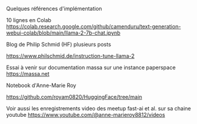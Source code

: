
Quelques références d'implémentation

10 lignes en Colab
https://colab.research.google.com/github/camenduru/text-generation-webui-colab/blob/main/llama-2-7b-chat.ipynb

Blog de Philip Schmid (HF)
plusieurs posts

https://www.philschmid.de/instruction-tune-llama-2

Essai à venir sur documentation massa sur une instance paperspace
https://massa.net

Notebook d'Anne-Marie Roy

https://github.com/royam0820/HuggingFace/tree/main

Voir aussi les enregistrements video des meetup fast-ai et al. 
sur sa chaine youtube https://www.youtube.com/@anne-marieroy8812/videos
